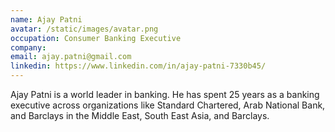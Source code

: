 ```yaml
---
name: Ajay Patni
avatar: /static/images/avatar.png
occupation: Consumer Banking Executive
company:
email: ajay.patni@gmail.com
linkedin: https://www.linkedin.com/in/ajay-patni-7330b45/
---
```


Ajay Patni is a world leader in banking. He has spent 25 years as a banking executive across organizations like Standard Chartered, Arab National Bank, and Barclays in the Middle East, South East Asia, and Barclays.
